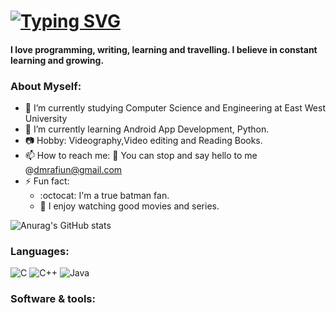 #  [![Typing SVG](https://readme-typing-svg.herokuapp.com?font=radical&color=%23F7387D&size=25&lines=Hi+there%2C+I'm+Arnab)](https://git.io/typing-svg)
#### I love programming, writing, learning and travelling. I believe in constant learning and growing. 

### About Myself:

- 🔭 I’m currently studying Computer Science and Engineering at East West University
- 🌱 I’m currently learning Android App Development, Python.
- 📷 Hobby: Videography,Video editing and Reading Books.
- 📫 How to reach me:
  :e-mail: You can stop and say hello to me @dmrafiun@gmail.com 
- ⚡ Fun fact: 
   - :octocat: I'm a true batman fan.
   -  :movie_camera: I enjoy watching good movies and series.

![Anurag's GitHub stats](https://github-readme-stats.vercel.app/api?username=dmrafiun&show_icons=true&theme=radical)

### Languages:
![C](https://img.shields.io/badge/c-%2300599C.svg?style=for-the-badge&logo=c&logoColor=white)
![C++](https://img.shields.io/badge/c++-%2300599C.svg?style=for-the-badge&logo=c%2B%2B&logoColor=white)
![Java](https://img.shields.io/badge/java-%23ED8B00.svg?style=for-the-badge&logo=java&logoColor=white)

### Software & tools:


